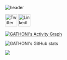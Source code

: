 ![header](https://user-images.githubusercontent.com/95654321/151125808-7e478f36-c1d1-49da-84f7-c71accf1dc62.png)

<p align="centre">
<a href="https://twitter.com/Gathoni_Wanjira" target="blank"><img align="centre" src="https://img.icons8.com/color/48/000000/twitter--v2.png" alt="Twitter" height="40" width="40" /></a>
<a href="https://www.linkedin.com/in/gathoni-w-2bb8a71a9/" target="blank"><img align="centre" src="https://img.icons8.com/color/48/000000/linkedin.png" alt="LinkedIN" height="40" width="40" /></a>


<a href="https://github.com/Finyasy/github-readme-activity-graph"><img alt="GATHONI's Activity Graph" src="https://activity-graph.herokuapp.com/graph?username=GATHONI-WANJIRA&bg_color=1F222E&color=F8D866&line=D9E650&point=FFFFFF&hide_border=true" /></a>

![GATHONI's GitHub stats](https://github-readme-stats.vercel.app/api?username=GATHONI-WANJIRA&theme=merko&show_icons=true)


<a href="https://git.io/streak-stats">
  <img align="center" src="https://github-readme-streak-stats.herokuapp.com/?user=GATHONI-WANJIRA&theme=highcontrast" />
</a>

